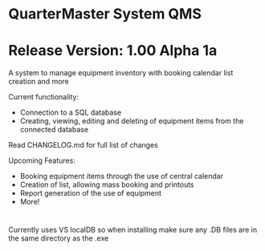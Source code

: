 # QuarterMaster System QMS
# Release Version: 1.00 Alpha 1a
A system to manage equipment inventory with booking calendar list creation and more

Current functionality:
* Connection to a SQL database
* Creating, viewing, editing and deleting of equipment items from the connected database
  
Read CHANGELOG.md for full list of changes

Upcoming Features:
* Booking equipment items through the use of central calendar
* Creation of list, allowing mass booking and printouts
* Report generation of the use of equipment
* More!




#
Currently uses VS localDB so when installing make sure any .DB files are in the same directory as the .exe
